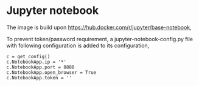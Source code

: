 # Jupyter notebook

The image is build upon https://hub.docker.com/r/jupyter/base-notebook,

To prevent token/password requirement, a jupyter-notebook-config.py file with following configuration is added to its configuration,
   ```
  c = get_config()
  c.NotebookApp.ip = '*'
  c.NotebookApp.port = 8888
  c.NotebookApp.open_browser = True
  c.NotebookApp.token = ''
   ```
